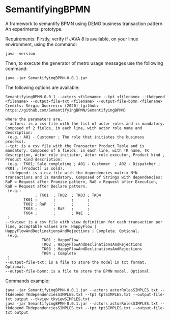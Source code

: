 # SemantifyingBPMN
A framework to semantify BPMN using DEMO business transaction pattern
An experimental prototype.

Requirements:
Firstly, verify if JAVA 8 is available, on your linux environment, using the command: 

    java -version

Then, to execute the generator of metro usage messages use the following command:

    java -jar SemantifyingBPMN-0.0.1.jar

The following options are available:
```
SemantifyingBPMN-0.0.1 --actors <filename> --tpt <filename> --tkdepend <filename> --output-file-txt <filename> --output-file-bpmn <filename>
Credits: Sérgio Guerreiro (2020) (github: https://github.com/SemantifyingBPMN/SemantifyingBPMN)

where the parameters are,
--actors: is a csv file with the list of actor roles and is mandatory. Composed of 2 fields, in each line, with actor role name and description:
 (e.g.: A01 - Customer ; The role that initiates the business process).
--tpt: is a csv file with the Transactor Product Table and is mandatory. Composed of 6 fields, in each line, with TK name, TK description, Actor role initiator, Actor role executor, Product kind , Product kind description:
 (e.g.: TK01; Sale completing ; A01 - Customer  ; A02 - Dispatcher ; PK01 ; [Product] is sold).
--tkdepend: is a csv file with the dependencies matrix N*N transactions and is mandatory. Composed of Strings with dependencies: RaP = Request after Promise pattern, RaE = Request after Execution, RaD = Request after Declare pattern.
 (e.g.:
             ; TK01  ; TK02  ; TK03 ; TK04
        TK01 ;       ;       ;      ;
        TK02 ; RaP   ;       ;      ;
        TK03 ;       ; RaE   ;      ;
        TK04 ;       ;       ; RaE  ;
 )
--tkview: is a csv file with view definition for each transaction per line, acceptable values are: HappyFlow | HappyFlowAndDeclinationsAndRejections | Complete. Optional.
 (e.g.
                TK01 ; HappyFlow
                TK02 ; HappyFlowAndDeclinationsAndRejections
                TK03 ; HappyFlowAndDeclinationsAndRejections
                TK04 ; Complete
 )
--output-file-txt: is a file to store the model in txt format. Optional.
--output-file-bpmn: is a file to store the BPMN model. Optional.
```

Commands example:

``` 
java -jar SemantifyingBPMN-0.0.1.jar --actors actorRolesSIMPLES.txt --tkdepend TKdependenciesSIMPLES.txt --tpt tptSIMPLES.txt --output-file-txt output --tkview tkviewSIMPLES.txt
java -jar SemantifyingBPMN-0.0.1.jar --actors actorRolesSIMPLES.txt --tkdepend TKdependenciesSIMPLES.txt --tpt tptSIMPLES.txt --output-file-txt output
```



